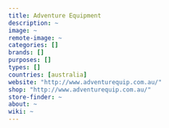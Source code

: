 ```yaml
---
title: Adventure Equipment
description: ~
image: ~
remote-image: ~
categories: []
brands: []
purposes: []
types: []
countries: [australia]
website: "http://www.adventurequip.com.au/"
shop: "http://www.adventurequip.com.au/"
store-finder: ~
about: ~
wiki: ~
---
```

